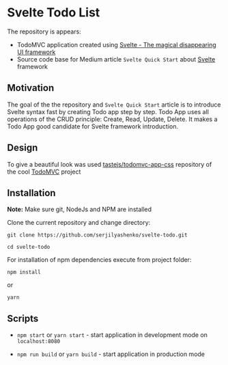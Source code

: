 # Svelte Todo List

The repository is appears:

- TodoMVC application created using [Svelte - The magical disappearing UI framework](https://svelte.technology/)
- Source code base for Medium article `Svelte Quick Start` about [Svelte ](https://svelte.technology/) framework

## Motivation

The goal of the the repository and `Svelte Quick Start` article is to introduce Svelte syntax fast by creating Todo app step by step.
Todo App uses all operations of the CRUD principle: Create, Read, Update, Delete.
It makes a Todo App good candidate for Svelte framework introduction.

## Design

To give a beautiful look was used [tastejs/todomvc-app-css](https://github.com/tastejs/todomvc-app-css) repository of the cool [TodoMVC](http://todomvc.com/) project

## Installation

**Note:** Make sure git, NodeJs and NPM are installed

Clone the current repository and change directory:

```bush
git clone https://github.com/serjilyashenko/svelte-todo.git

cd svelte-todo
```

For installation of npm dependencies execute from project folder:

```bush
npm install
```

or

```bush
yarn
```

## Scripts

- `npm start` or `yarn start` - start application in development mode on `localhost:8080`

- `npm run build` or `yarn build` - start application in production mode
